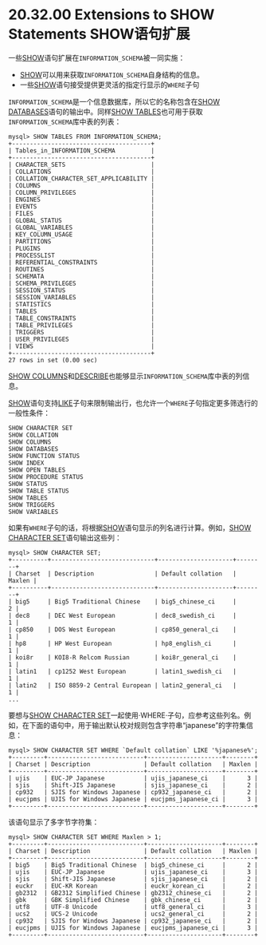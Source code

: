 # 20.32.00 Extensions to SHOW Statements SHOW语句扩展

一些[SHOW](../Chapter_13/13.07.05_SHOW_Syntax.md)语句扩展在`INFORMATION_SCHEMA`被一同实施：

- [SHOW](../Chapter_13/13.07.05_SHOW_Syntax.md)可以用来获取`INFORMATION_SCHEMA`自身结构的信息。
- 一些[SHOW](../Chapter_13/13.07.05_SHOW_Syntax.md)语句接受提供更灵活的指定行显示的`WHERE`子句

`INFORMATION_SCHEMA`是一个信息数据库，所以它的名称包含在[SHOW DATABASES](../Chapter_13/13.07.05.15_SHOW_DATABASES_Syntax.md)语句的输出中。同样[SHOW TABLES](../Chapter_13/13.07.05.38_SHOW_TABLES_Syntax.md)也可用于获取`INFORMATION_SCHEMA`库中表的列表：

	mysql> SHOW TABLES FROM INFORMATION_SCHEMA;
	+---------------------------------------+
	| Tables_in_INFORMATION_SCHEMA          |
	+---------------------------------------+
	| CHARACTER_SETS                        |
	| COLLATIONS                            |
	| COLLATION_CHARACTER_SET_APPLICABILITY |
	| COLUMNS                               |
	| COLUMN_PRIVILEGES                     |
	| ENGINES                               |
	| EVENTS                                |
	| FILES                                 |
	| GLOBAL_STATUS                         |
	| GLOBAL_VARIABLES                      |
	| KEY_COLUMN_USAGE                      |
	| PARTITIONS                            |
	| PLUGINS                               |
	| PROCESSLIST                           |
	| REFERENTIAL_CONSTRAINTS               |
	| ROUTINES                              |
	| SCHEMATA                              |
	| SCHEMA_PRIVILEGES                     |
	| SESSION_STATUS                        |
	| SESSION_VARIABLES                     |
	| STATISTICS                            |
	| TABLES                                |
	| TABLE_CONSTRAINTS                     |
	| TABLE_PRIVILEGES                      |
	| TRIGGERS                              |
	| USER_PRIVILEGES                       |
	| VIEWS                                 |
	+---------------------------------------+
	27 rows in set (0.00 sec)

[SHOW COLUMNS](../Chapter_13/13.07.05_SHOW_Syntax.md#13.07.05.06)和[DESCRIBE](../Chapter_13/13.08.01_DESCRIBE_Syntax.md)也能够显示`INFORMATION_SCHEMA`库中表的列信息。

[SHOW](../Chapter_13/13.07.05_SHOW_Syntax.md)语句支持[LIKE](../Chapter_12/12.05.01_String_Comparison_Functions.md)子句来限制输出行，也允许一个`WHERE`子句指定更多筛选行的一般性条件：

	SHOW CHARACTER SET
	SHOW COLLATION
	SHOW COLUMNS
	SHOW DATABASES
	SHOW FUNCTION STATUS
	SHOW INDEX
	SHOW OPEN TABLES
	SHOW PROCEDURE STATUS
	SHOW STATUS
	SHOW TABLE STATUS
	SHOW TABLES
	SHOW TRIGGERS
	SHOW VARIABLES

如果有`WHERE`子句的话，将根据[SHOW](../Chapter_13/13.07.05_SHOW_Syntax.md)语句显示的列名进行计算。例如，[SHOW CHARACTER SET](../Chapter_13/13.07.05_SHOW_Syntax.md#13.07.05.05)语句输出这些列：

	mysql> SHOW CHARACTER SET;
	+----------+-----------------------------+---------------------+--------+
	| Charset  | Description                 | Default collation   | Maxlen |
	+----------+-----------------------------+---------------------+--------+
	| big5     | Big5 Traditional Chinese    | big5_chinese_ci     |      2 |
	| dec8     | DEC West European           | dec8_swedish_ci     |      1 |
	| cp850    | DOS West European           | cp850_general_ci    |      1 |
	| hp8      | HP West European            | hp8_english_ci      |      1 |
	| koi8r    | KOI8-R Relcom Russian       | koi8r_general_ci    |      1 |
	| latin1   | cp1252 West European        | latin1_swedish_ci   |      1 |
	| latin2   | ISO 8859-2 Central European | latin2_general_ci   |      1 |
	...

要想与[SHOW CHARACTER SET](../Chapter_13/13.07.05_SHOW_Syntax.md#13.07.05.05)一起使用·WHERE·子句，应参考这些列名。例如，在下面的语句中，用于输出默认校对规则包含字符串“japanese”的字符集信息：

	mysql> SHOW CHARACTER SET WHERE `Default collation` LIKE '%japanese%';
	+---------+---------------------------+---------------------+--------+
	| Charset | Description               | Default collation   | Maxlen |
	+---------+---------------------------+---------------------+--------+
	| ujis    | EUC-JP Japanese           | ujis_japanese_ci    |      3 |
	| sjis    | Shift-JIS Japanese        | sjis_japanese_ci    |      2 |
	| cp932   | SJIS for Windows Japanese | cp932_japanese_ci   |      2 |
	| eucjpms | UJIS for Windows Japanese | eucjpms_japanese_ci |      3 |
	+---------+---------------------------+---------------------+--------+

该语句显示了多字节字符集：

	mysql> SHOW CHARACTER SET WHERE Maxlen > 1;
	+---------+---------------------------+---------------------+--------+
	| Charset | Description               | Default collation   | Maxlen |
	+---------+---------------------------+---------------------+--------+
	| big5    | Big5 Traditional Chinese  | big5_chinese_ci     |      2 |
	| ujis    | EUC-JP Japanese           | ujis_japanese_ci    |      3 |
	| sjis    | Shift-JIS Japanese        | sjis_japanese_ci    |      2 |
	| euckr   | EUC-KR Korean             | euckr_korean_ci     |      2 |
	| gb2312  | GB2312 Simplified Chinese | gb2312_chinese_ci   |      2 |
	| gbk     | GBK Simplified Chinese    | gbk_chinese_ci      |      2 |
	| utf8    | UTF-8 Unicode             | utf8_general_ci     |      3 |
	| ucs2    | UCS-2 Unicode             | ucs2_general_ci     |      2 |
	| cp932   | SJIS for Windows Japanese | cp932_japanese_ci   |      2 |
	| eucjpms | UJIS for Windows Japanese | eucjpms_japanese_ci |      3 |
	+---------+---------------------------+---------------------+--------+






